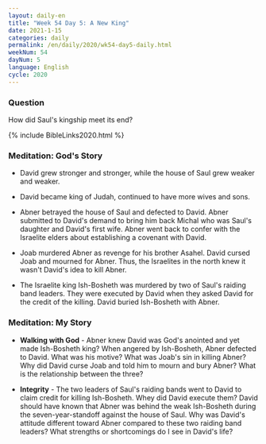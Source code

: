 ```yaml
---
layout: daily-en
title: "Week 54 Day 5: A New King"
date: 2021-1-15 
categories: daily
permalink: /en/daily/2020/wk54-day5-daily.html
weekNum: 54
dayNum: 5
language: English
cycle: 2020
---
```


### Question     
How did Saul's kingship meet its end?

{% include BibleLinks2020.html %} 

### Meditation: God's Story   
+ David grew stronger and stronger, while the house of Saul grew weaker and weaker. 

+ David became king of Judah, continued to have more wives and sons. 

+ Abner betrayed the house of Saul and defected to David. Abner submitted to David's demand to bring him back Michal who was Saul's daughter and David's first wife. Abner went back to confer with the Israelite elders about establishing a covenant with David. 

+ Joab murdered Abner as revenge for his brother Asahel. David cursed Joab and mourned for Abner. Thus, the Israelites in the north knew it wasn't David's idea to kill Abner. 

+ The Israelite king Ish-Bosheth was murdered by two of Saul's raiding band leaders. They were executed by David when they asked David for the credit of the killing. David buried Ish-Bosheth with Abner. 

### Meditation: My Story   
+ **Walking with God** - Abner knew David was God's anointed and yet made Ish-Bosheth king? When angered by Ish-Bosheth, Abner defected to David. What was his motive? What was Joab's sin in killing Abner? Why did David curse Joab and told him to mourn and bury Abner? What is the relationship between the three? 

+ **Integrity** - The two leaders of Saul's raiding bands went to David to claim credit for killing Ish-Bosheth. Whey did David execute them? David should have known that Abner was behind the weak Ish-Bosheth during the seven-year-standoff against the house of Saul. Why was David's attitude different toward Abner compared to these two raiding band leaders? What strengths or shortcomings do I see in David's life? 
